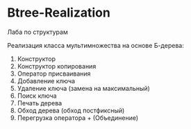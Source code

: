 # Btree-Realization
Лаба по структурам

Реализация класса мультимножества на основе Б-дерева:
1) Конструктор
2) Конструктор копирования
3) Оператор присваивания
4) Добавление ключа
5) Удаление ключа (замена на максимальный)
6) Поиск ключа
7) Печать дерева
8) Обход дерева (обход постфиксный)
9) Перегрузка оператора + (Объединение)
